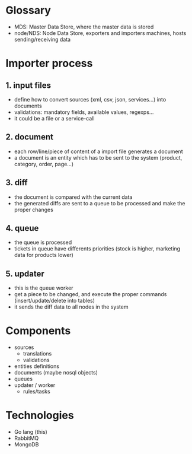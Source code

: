 # Glossary

- MDS: Master Data Store, where the master data is stored
- node/NDS: Node Data Store, exporters and importers machines, hosts sending/receiving data

# Importer process

## 1. input files

- define how to convert sources (xml, csv, json, services...) into documents
- validations: mandatory fields, available values, regexps...
- it could be a file or a service-call

## 2. document

- each row/line/piece of content of a import file generates a document
- a document is an entity which has to be sent to the system (product, category, order, page...)

## 3. diff

- the document is compared with the current data
- the generated diffs are sent to a queue to be processed and make the proper changes

## 4. queue

- the queue is processed
- tickets in queue have differents priorities (stock is higher, marketing data for products lower)

## 5. updater

- this is the queue worker
- get a piece to be changed, and execute the proper commands (insert/update/delete into tables)
- it sends the diff data to all nodes in the system


# Components

- sources
  - translations
  - validations
- entities definitions
- documents (maybe nosql objects)
- queues
- updater / worker
  - rules/tasks
  
# Technologies

- Go lang (this)
- RabbitMQ
- MongoDB
